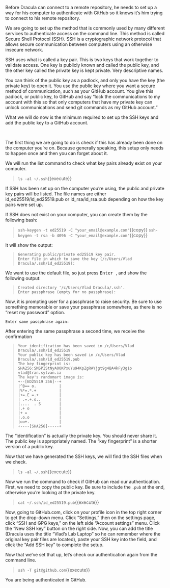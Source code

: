 Before Dracula can connect to a remote repository, he needs to set up a way for his computer to authenticate with GitHub so it knows it’s him trying to connect to his remote repository.

We are going to set up the method that is commonly used by many different services to authenticate access on the command line. This method is called Secure Shell Protocol (SSH). SSH is a cryptographic network protocol that allows secure communication between computers using an otherwise insecure network.

SSH uses what is called a key pair. This is two keys that work together to validate access. One key is publicly known and called the public key, and the other key called the private key is kept private. Very descriptive names.

You can think of the public key as a padlock, and only you have the key (the private key) to open it. You use the public key where you want a secure method of communication, such as your GitHub account. You give this padlock, or public key, to GitHub and say “lock the communications to my account with this so that only computers that have my private key can unlock communications and send git commands as my GitHub account.”

What we will do now is the minimum required to set up the SSH keys and add the public key to a GitHub account.

<br/>

The first thing we are going to do is check if this has already been done on the computer you’re on. Because generally speaking, this setup only needs to happen once and then you can forget about it.

We will run the list command to check what key pairs already exist on your computer.
> `ls -al ~/.ssh`{{execute}}

If SSH has been set up on the computer you’re using, the public and private key pairs will be listed. The file names are either id_ed25519/id_ed25519.pub or id_rsa/id_rsa.pub depending on how the key pairs were set up.

If SSH does not exist on your computer, you can create them by the following bash:
> `ssh-keygen -t ed25519 -C "your_email@example.com"`{{copy}}
> `ssh-keygen -t rsa -b 4096 -C "your_email@example.com"`{{copy}}

It will show the output:
> ```
> Generating public/private ed25519 key pair.
> Enter file in which to save the key (/c/Users/Vlad Dracula/.ssh/id_ed25519):
> ``` 

We want to use the default file, so just press <kbd> Enter </kbd>, and show the following output:
> ```
> Created directory '/c/Users/Vlad Dracula/.ssh'.
> Enter passphrase (empty for no passphrase):
> ```

Now, it is prompting user for a passphrase to raise security. Be sure to use something memorable or save your passphrase somewhere, as there is no “reset my password” option.

`Enter same passphrase again:`

After entering the same passphrase a second time, we receive the confirmation
> ```
> Your identification has been saved in /c/Users/Vlad Dracula/.ssh/id_ed25519
> Your public key has been saved in /c/Users/Vlad Dracula/.ssh/id_ed25519.pub
> The key fingerprint is:
> SHA256:SMSPIStNyA00KPxuYu94KpZgRAYjgt9g4BA4kFy3g1o vlad@tran.sylvan.ia
> The key's randomart image is:
> +--[ED25519 256]--+
> |^B== o.          |
> |%*=.*.+          |
> |+=.E =.+         |
> | .=.+.o..        |
> |....  . S        |
> |.+ o             |
> |+ =              |
> |.o.o             |
> |oo+.             |
> +----[SHA256]-----+
> ```

The “identification” is actually the private key. You should never share it. The public key is appropriately named. The “key fingerprint” is a shorter version of a public key.

Now that we have generated the SSH keys, we will find the SSH files when we check.
> `ls -al ~/.ssh`{{execute}}

Now we run the command to check if GitHub can read our authentication. First, we need to copy the public key. Be sure to include the `.pub` at the end, otherwise you’re looking at the private key.
> `cat ~/.ssh/id_ed25519.pub`{{execute}}

Now, going to GitHub.com, click on your profile icon in the top right corner to get the drop-down menu. Click “Settings,” then on the settings page, click “SSH and GPG keys,” on the left side “Account settings” menu. Click the “New SSH key” button on the right side. Now, you can add the title (Dracula uses the title “Vlad’s Lab Laptop” so he can remember where the original key pair files are located), paste your SSH key into the field, and click the “Add SSH key” to complete the setup.

Now that we’ve set that up, let’s check our authentication again from the command line.
> `ssh -T git@github.com`{{execute}}

You are being authenticated in GitHub.

<br/>















